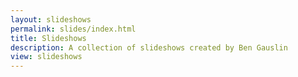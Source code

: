 ```yaml
---
layout: slideshows
permalink: slides/index.html
title: Slideshows
description: A collection of slideshows created by Ben Gauslin
view: slideshows
---
```

